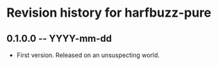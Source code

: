 # Revision history for harfbuzz-pure

## 0.1.0.0  -- YYYY-mm-dd

* First version. Released on an unsuspecting world.
